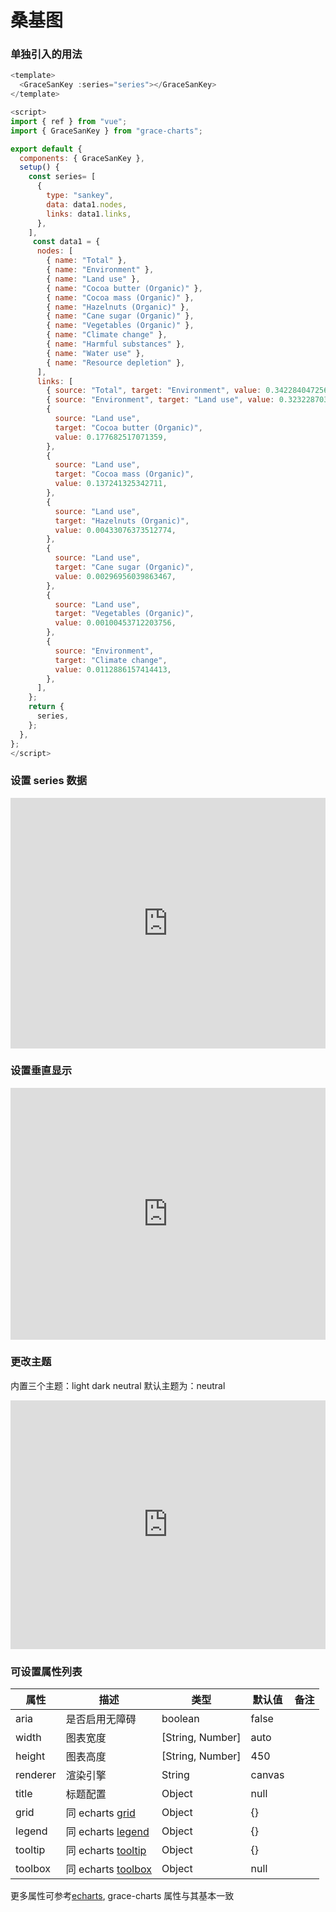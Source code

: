 # 桑基图

### 单独引入的用法

```js
<template>
  <GraceSanKey :series="series"></GraceSanKey>
</template>

<script>
import { ref } from "vue";
import { GraceSanKey } from "grace-charts";

export default {
  components: { GraceSanKey },
  setup() {
    const series= [
      {
        type: "sankey",
        data: data1.nodes,
        links: data1.links,
      },
    ],
     const data1 = {
      nodes: [
        { name: "Total" },
        { name: "Environment" },
        { name: "Land use" },
        { name: "Cocoa butter (Organic)" },
        { name: "Cocoa mass (Organic)" },
        { name: "Hazelnuts (Organic)" },
        { name: "Cane sugar (Organic)" },
        { name: "Vegetables (Organic)" },
        { name: "Climate change" },
        { name: "Harmful substances" },
        { name: "Water use" },
        { name: "Resource depletion" },
      ],
      links: [
        { source: "Total", target: "Environment", value: 0.342284047256003 },
        { source: "Environment", target: "Land use", value: 0.32322870366987 },
        {
          source: "Land use",
          target: "Cocoa butter (Organic)",
          value: 0.177682517071359,
        },
        {
          source: "Land use",
          target: "Cocoa mass (Organic)",
          value: 0.137241325342711,
        },
        {
          source: "Land use",
          target: "Hazelnuts (Organic)",
          value: 0.00433076373512774,
        },
        {
          source: "Land use",
          target: "Cane sugar (Organic)",
          value: 0.00296956039863467,
        },
        {
          source: "Land use",
          target: "Vegetables (Organic)",
          value: 0.00100453712203756,
        },
        {
          source: "Environment",
          target: "Climate change",
          value: 0.0112886157414413,
        },
      ],
    };
    return {
      series,
    };
  },
};
</script>
```

### 设置 series 数据

<iframe height="400.546875" style="width: 100%;" scrolling="no" title="grace-sankey-01" src="https://codepen.io/skyeli/embed/VwXpOjz?default-tab=js%2Cresult&theme-id=light" frameborder="no" loading="lazy" allowtransparency="true" allowfullscreen="true">
  See the Pen <a href="https://codepen.io/skyeli/pen/VwXpOjz">
  grace-sankey-01</a> by skye (<a href="https://codepen.io/skyeli">@skyeli</a>)
  on <a href="https://codepen.io">CodePen</a>.
</iframe>

### 设置垂直显示

<iframe height="402.87890625" style="width: 100%;" scrolling="no" title="Untitled" src="https://codepen.io/skyeli/embed/mdxWYmx?default-tab=js%2Cresult&theme-id=light" frameborder="no" loading="lazy" allowtransparency="true" allowfullscreen="true">
  See the Pen <a href="https://codepen.io/skyeli/pen/mdxWYmx">
  Untitled</a> by skye (<a href="https://codepen.io/skyeli">@skyeli</a>)
  on <a href="https://codepen.io">CodePen</a>.
</iframe>

### 更改主题

内置三个主题：light dark neutral 默认主题为：neutral

<iframe height="397.94921875" style="width: 100%;" scrolling="no" title="Untitled" src="https://codepen.io/skyeli/embed/gOemJGj?default-tab=js%2Cresult&theme-id=light" frameborder="no" loading="lazy" allowtransparency="true" allowfullscreen="true">
  See the Pen <a href="https://codepen.io/skyeli/pen/gOemJGj">
  Untitled</a> by skye (<a href="https://codepen.io/skyeli">@skyeli</a>)
  on <a href="https://codepen.io">CodePen</a>.
</iframe>

### 可设置属性列表

| 属性     | 描述                                                                    | 类型             | 默认值 | 备注 |
| -------- | ----------------------------------------------------------------------- | ---------------- | ------ | ---- |
| aria     | 是否启用无障碍                                                          | boolean          | false  |      |
| width    | 图表宽度                                                                | [String, Number] | auto   |      |
| height   | 图表高度                                                                | [String, Number] | 450    |      |
| renderer | 渲染引擎                                                                | String           | canvas |      |
| title    | 标题配置                                                                | Object           | null   |      |
| grid     | 同 echarts [grid](https://echarts.apache.org/zh/option.html#grid)       | Object           | {}     |      |
| legend   | 同 echarts [legend](https://echarts.apache.org/zh/option.html#legend)   | Object           | {}     |      |
| tooltip  | 同 echarts [tooltip](https://echarts.apache.org/zh/option.html#tooltip) | Object           | {}     |      |
| toolbox  | 同 echarts [toolbox](https://echarts.apache.org/zh/option.html#toolbox) | Object           | null   |      |

更多属性可参考[echarts](https://echarts.apache.org/zh/option.html#title), grace-charts 属性与其基本一致

